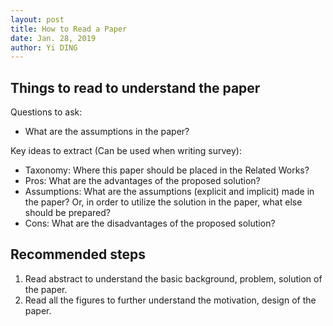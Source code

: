 ```yaml
---
layout: post
title: How to Read a Paper
date: Jan. 28, 2019
author: Yi DING
---
```




## Things to read to understand the paper

Questions to ask:

* What are the assumptions in the paper?



Key ideas to extract (Can be used when writing survey):

* Taxonomy: Where this paper should be placed in the Related Works?
* Pros: What are the advantages of the proposed solution?
* Assumptions: What are the assumptions (explicit and implicit) made in the paper? Or, in order to utilize the solution in the paper, what else should be prepared?
* Cons: What are the disadvantages of the proposed solution?





## Recommended steps

1. Read abstract to understand the basic background, problem, solution of the paper.
2. Read all the figures to further understand the motivation, design of the paper.


